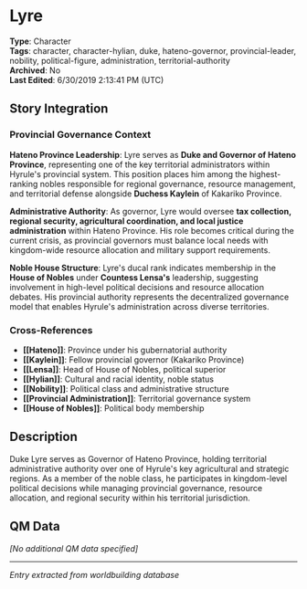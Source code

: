 # Lyre

**Type**: Character  
**Tags**: character, character-hylian, duke, hateno-governor, provincial-leader, nobility, political-figure, administration, territorial-authority  
**Archived**: No  
**Last Edited**: 6/30/2019 2:13:41 PM (UTC)

## Story Integration

### Provincial Governance Context
**Hateno Province Leadership**: Lyre serves as **Duke and Governor of Hateno Province**, representing one of the key territorial administrators within Hyrule's provincial system. This position places him among the highest-ranking nobles responsible for regional governance, resource management, and territorial defense alongside **Duchess Kaylein** of Kakariko Province.

**Administrative Authority**: As governor, Lyre would oversee **tax collection, regional security, agricultural coordination, and local justice administration** within Hateno Province. His role becomes critical during the current crisis, as provincial governors must balance local needs with kingdom-wide resource allocation and military support requirements.

**Noble House Structure**: Lyre's ducal rank indicates membership in the **House of Nobles** under **Countess Lensa's** leadership, suggesting involvement in high-level political decisions and resource allocation debates. His provincial authority represents the decentralized governance model that enables Hyrule's administration across diverse territories.

### Cross-References
- **[[Hateno]]**: Province under his gubernatorial authority
- **[[Kaylein]]**: Fellow provincial governor (Kakariko Province)  
- **[[Lensa]]**: Head of House of Nobles, political superior
- **[[Hylian]]**: Cultural and racial identity, noble status
- **[[Nobility]]**: Political class and administrative structure
- **[[Provincial Administration]]**: Territorial governance system
- **[[House of Nobles]]**: Political body membership

## Description
Duke Lyre serves as Governor of Hateno Province, holding territorial administrative authority over one of Hyrule's key agricultural and strategic regions. As a member of the noble class, he participates in kingdom-level political decisions while managing provincial governance, resource allocation, and regional security within his territorial jurisdiction.

## QM Data
*[No additional QM data specified]*

---
*Entry extracted from worldbuilding database*
